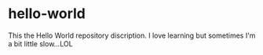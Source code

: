 # hello-world
This the Hello World repository discription.
I love learning but sometimes I'm a bit little slow...LOL
